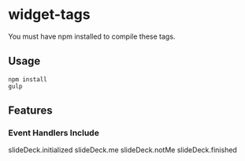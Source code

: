 # widget-tags

You must have npm installed to compile these tags.

## Usage

    npm install
    gulp


## Features

### Event Handlers Include
  slideDeck.initialized
  slideDeck.me
  slideDeck.notMe
  slideDeck.finished
